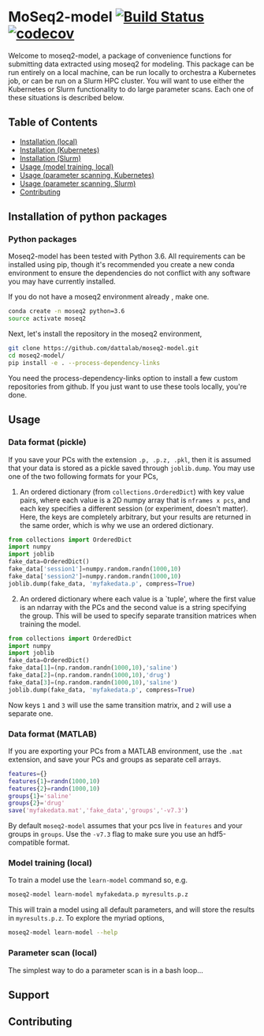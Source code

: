 # MoSeq2-model [![Build Status](https://travis-ci.com/dattalab/moseq2-model.svg?token=gvoikVySDHEmvHT7Dbed&branch=master)](https://travis-ci.com/dattalab/moseq2-model) [![codecov](https://codecov.io/gh/dattalab/moseq2_model/branch/master/graph/badge.svg?token=q9xxVhps5o)](https://codecov.io/gh/dattalab/moseq2_model)

Welcome to moseq2-model, a package of convenience functions for submitting data extracted using moseq2 for modeling.  This package can be run entirely on a local machine, can be run locally to orchestra a Kubernetes job, or can be run on a Slurm HPC cluster.  You will want to use either the Kubernetes or Slurm functionality to do large parameter scans.  Each one of these situations is described below.

## Table of Contents  

- [Installation (local)](#python-packages)
- [Installation (Kubernetes)](README_kubernetes.md)
- [Installation (Slurm)](README_slurm.md)
- [Usage (model training, local)](#model-training)
- [Usage (parameter scanning, Kubernetes)](README_kubernetes.md#parameter-scan-kubernetes)
- [Usage (parameter scanning, Slurm)](README_slurm.md#parameter-scan-slurm)
- [Contributing](#contributing)

## Installation of python packages

### Python packages

Moseq2-model has been tested with Python 3.6.  All requirements can be installed using pip, though it's recommended you create a new conda environment to ensure the dependencies do not conflict with any software you may have currently installed.

If you do not have a moseq2 environment already , make one.

```sh
conda create -n moseq2 python=3.6
source activate moseq2
```

Next, let's install the repository in the moseq2 environment,

```sh
git clone https://github.com/dattalab/moseq2-model.git
cd moseq2-model/
pip install -e . --process-dependency-links
```

You need the process-dependency-links option to install a few custom repositories from github. If you just want to use these tools locally, you're done.  


## Usage

### Data format (pickle)

If you save your PCs with the extension `.p, .p.z, .pkl`, then it is assumed that your data is stored as a pickle saved through `joblib.dump`.  You may use one of the two following formats for your PCs,

1. An ordered dictionary (from `collections.OrderedDict`) with key value pairs, where each value is a 2D numpy array that is `nframes x pcs`, and each key specifies a different session (or experiment, doesn't matter).  Here, the keys are completely arbitrary, but your results are returned in the same order, which is why we use an ordered dictionary.

```python
from collections import OrderedDict
import numpy
import joblib
fake_data=OrderedDict()
fake_data['session1']=numpy.random.randn(1000,10)
fake_data['session2']=numpy.random.randn(1000,10)
joblib.dump(fake_data, 'myfakedata.p', compress=True)
```

2. An ordered dictionary where each value is a `tuple', where the first value is an ndarray with the PCs and the second value is a string specifying the group.  This will be used to specify separate transition matrices when training the model.

```python
from collections import OrderedDict
import numpy
import joblib
fake_data=OrderedDict()
fake_data[1]=(np.random.randn(1000,10),'saline')
fake_data[2]=(np.random.randn(1000,10),'drug')
fake_data[3]=(np.random.randn(1000,10),'saline')
joblib.dump(fake_data, 'myfakedata.p', compress=True)
```

Now keys `1` and `3` will use the same transition matrix, and `2` will use a separate one.

### Data format (MATLAB)

If you are exporting your PCs from a MATLAB environment, use the `.mat` extension, and save your PCs and groups as separate cell arrays.

```matlab
features={}
features{1}=randn(1000,10)
features{2}=randn(1000,10)
groups{1}='saline'
groups{2}='drug'
save('myfakedata.mat','fake_data','groups','-v7.3')
```

By default `moseq2-model` assumes that your pcs live in `features` and your groups in `groups`.  Use the `-v7.3` flag to make sure you use an hdf5-compatible format.

### Model training (local)

To train a model use the `learn-model` command so, e.g.

```sh
moseq2-model learn-model myfakedata.p myresults.p.z
```

This will train a model using all default parameters, and will store the results in `myresults.p.z`.  To explore the myriad options,

```sh
moseq2-model learn-model --help
```

### Parameter scan (local)

The simplest way to do a parameter scan is in a bash loop...


## Support

## Contributing
